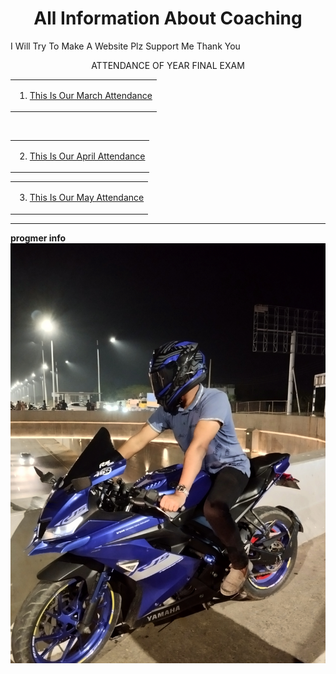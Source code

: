 <html>
  <body>
    <center><p><h1>All Information About Coaching</h1></p></center>
    <p>I Will Try To Make A Website Plz Support Me Thank You</p>
    <center><p>ATTENDANCE OF YEAR FINAL EXAM
      <table>
        <tr>
          <td>
         <ol type="1">
           <li><a href="march.html"> This Is Our March Attendance </a></li>
         </ol>
         </td>
        </tr>
      </table>
    <br>
    <table>
        <tr>
          <td >
            <ol type="1" start="2">
              <li><a href="april.html"> This Is Our April Attendance </a></li>
            </ol>
          </td>
        </tr>
      </table>
      <table>
        <tr>
          <td>
            <ol type="1" start="3">
              <li><a href="may.html">This Is Our May Attendance</a> </li>
            </ol> 
          </td>
        </tr>
      </table>
    
  </p>
  </center>
  </body>
</html>
<hr>
<html>
    <b>progmer info</b>
     <center> <img src="Picsart_24-10-29_01-18-51-622.jpg"></center>
</html>
